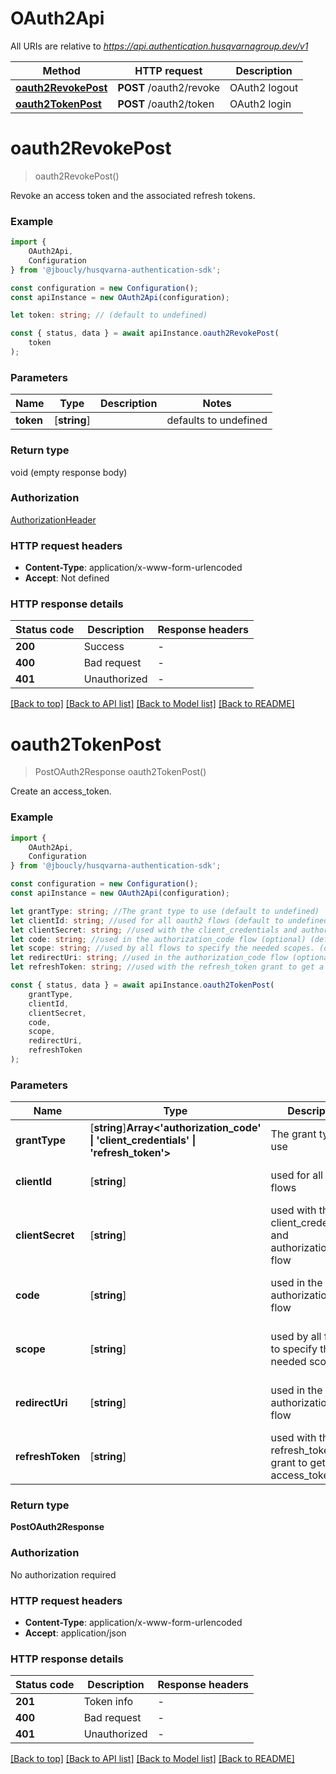 # OAuth2Api

All URIs are relative to *https://api.authentication.husqvarnagroup.dev/v1*

|Method | HTTP request | Description|
|------------- | ------------- | -------------|
|[**oauth2RevokePost**](#oauth2revokepost) | **POST** /oauth2/revoke | OAuth2 logout|
|[**oauth2TokenPost**](#oauth2tokenpost) | **POST** /oauth2/token | OAuth2 login|

# **oauth2RevokePost**
> oauth2RevokePost()

Revoke an access token and the associated refresh tokens. 

### Example

```typescript
import {
    OAuth2Api,
    Configuration
} from '@jboucly/husqvarna-authentication-sdk';

const configuration = new Configuration();
const apiInstance = new OAuth2Api(configuration);

let token: string; // (default to undefined)

const { status, data } = await apiInstance.oauth2RevokePost(
    token
);
```

### Parameters

|Name | Type | Description  | Notes|
|------------- | ------------- | ------------- | -------------|
| **token** | [**string**] |  | defaults to undefined|


### Return type

void (empty response body)

### Authorization

[AuthorizationHeader](../README.md#AuthorizationHeader)

### HTTP request headers

 - **Content-Type**: application/x-www-form-urlencoded
 - **Accept**: Not defined


### HTTP response details
| Status code | Description | Response headers |
|-------------|-------------|------------------|
|**200** | Success |  -  |
|**400** | Bad request |  -  |
|**401** | Unauthorized |  -  |

[[Back to top]](#) [[Back to API list]](../README.md#documentation-for-api-endpoints) [[Back to Model list]](../README.md#documentation-for-models) [[Back to README]](../README.md)

# **oauth2TokenPost**
> PostOAuth2Response oauth2TokenPost()

Create an access_token. 

### Example

```typescript
import {
    OAuth2Api,
    Configuration
} from '@jboucly/husqvarna-authentication-sdk';

const configuration = new Configuration();
const apiInstance = new OAuth2Api(configuration);

let grantType: string; //The grant type to use (default to undefined)
let clientId: string; //used for all oauth2 flows (default to undefined)
let clientSecret: string; //used with the client_credentials and authorization_code flow (optional) (default to undefined)
let code: string; //used in the authorization_code flow (optional) (default to undefined)
let scope: string; //used by all flows to specify the needed scopes. (optional) (default to undefined)
let redirectUri: string; //used in the authorization_code flow (optional) (default to undefined)
let refreshToken: string; //used with the refresh_token grant to get a new access_token (optional) (default to undefined)

const { status, data } = await apiInstance.oauth2TokenPost(
    grantType,
    clientId,
    clientSecret,
    code,
    scope,
    redirectUri,
    refreshToken
);
```

### Parameters

|Name | Type | Description  | Notes|
|------------- | ------------- | ------------- | -------------|
| **grantType** | [**string**]**Array<&#39;authorization_code&#39; &#124; &#39;client_credentials&#39; &#124; &#39;refresh_token&#39;>** | The grant type to use | defaults to undefined|
| **clientId** | [**string**] | used for all oauth2 flows | defaults to undefined|
| **clientSecret** | [**string**] | used with the client_credentials and authorization_code flow | (optional) defaults to undefined|
| **code** | [**string**] | used in the authorization_code flow | (optional) defaults to undefined|
| **scope** | [**string**] | used by all flows to specify the needed scopes. | (optional) defaults to undefined|
| **redirectUri** | [**string**] | used in the authorization_code flow | (optional) defaults to undefined|
| **refreshToken** | [**string**] | used with the refresh_token grant to get a new access_token | (optional) defaults to undefined|


### Return type

**PostOAuth2Response**

### Authorization

No authorization required

### HTTP request headers

 - **Content-Type**: application/x-www-form-urlencoded
 - **Accept**: application/json


### HTTP response details
| Status code | Description | Response headers |
|-------------|-------------|------------------|
|**201** | Token info |  -  |
|**400** | Bad request |  -  |
|**401** | Unauthorized |  -  |

[[Back to top]](#) [[Back to API list]](../README.md#documentation-for-api-endpoints) [[Back to Model list]](../README.md#documentation-for-models) [[Back to README]](../README.md)

